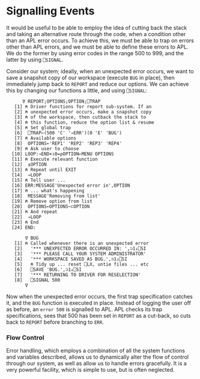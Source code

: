 # Signalling Events

It would be useful to be able to employ the idea of cutting back the stack and taking an alternative route through the code, when a condition other than an APL error occurs. To achieve this, we must be able to trap on errors other than APL errors, and we must be able to define these errors to APL. We do the former by using error codes in the range 500 to 999, and the latter by using `⎕SIGNAL`.

Consider our system; ideally, when an unexpected error occurs, we want to save a snapshot copy of our workspace (execute `BUG` in place), then immediately jump back to `REPORT` and reduce our options. We can achieve this by changing our functions a little, and using `⎕SIGNAL`:

```apl
      ∇ REPORT;OPTIONS;OPTION;⎕TRAP
   [1] ⍝ Driver functions for report sub-system. If an
   [2] ⍝ unexpected error occurs, make a snapshot copy
   [3] ⍝ of the workspace, then cutback the stack to
   [4] ⍝ this function, reduce the option list & resume
   [5] ⍝ Set global trap
   [6]  ⎕TRAP←(500 'C' '→ERR')(0 'E' 'BUG')
   [7] ⍝ Available options
   [8]  OPTIONS←'REP1' 'REP2' 'REP3' 'REP4'
   [9] ⍝ Ask user to choose
  [10] LOOP:→END×⍳0=⍴OPTION←MENU OPTIONS
  [11] ⍝ Execute relevant function
  [12]  ⍎OPTION
  [13] ⍝ Repeat until EXIT
  [14]  →LOOP
  [15] ⍝ Tell user ...
  [16] ERR:MESSAGE'Unexpected error in',OPTION
  [17] ⍝ ... what's happening
  [18]  MESSAGE'Removing from list'
  [19] ⍝ Remove option from list
  [20]  OPTIONS←OPTIONS~⊂OPTION
  [21] ⍝ And repeat
  [22]  →LOOP
  [23] ⍝ End
  [24] END:
```
```apl
       ∇ BUG
   [1] ⍝ Called whenever there is an unexpected error
   [2]   '*** UNEXPECTED ERROR OCCURRED IN: ',⊃1↓⎕SI
   [3]   '*** PLEASE CALL YOUR SYSTEM ADMINISTRATOR'
   [4]   '*** WORKSPACE SAVED AS BUG.',⊃1↓⎕SI
   [5]   ⍝ Tidy up ... reset ⎕LX, untie files ... etc
   [6]   ⎕SAVE 'BUG.',⊃1↓⎕SI
   [7]   '*** RETURNING TO DRIVER FOR RESELECTION'
   [8]   ⎕SIGNAL 500
       ∇
```

Now when the unexpected error occurs, the first trap specification catches it, and the `BUG` function is executed in place. Instead of logging the user off as before, an `error 500` is signalled to APL. APL checks its trap specifications, sees that 500 has been set in `REPORT` as a cut-back, so cuts back to `REPORT` before branching to `ERR`.

### Flow Control

Error handling, which employs a combination of all the system functions and variables described, allows us to dynamically alter the flow of control through our system, as well as allow us to handle errors gracefully. It is a very powerful facility, which is simple to use, but is often neglected.
